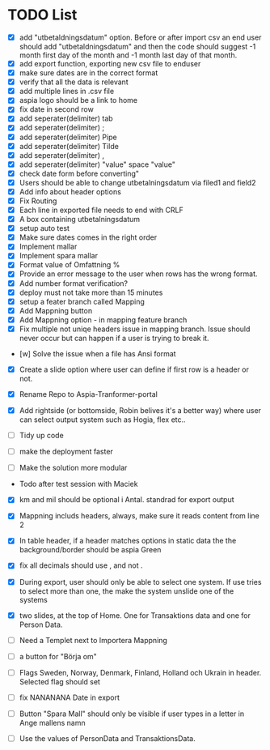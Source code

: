 # TODO List

- [x] add "utbetaldningsdatum" option. Before or after import csv an end user should add "utbetaldningsdatum" and then the code should suggest -1 month first day of the month and -1 month last day of that month. 
- [x] add export function, exporting new csv file to enduser
- [x] make sure dates are in the correct format
- [x] verify that all the data is relevant
- [x] add multiple lines in .csv file
- [x] aspia logo should be a link to home
- [x] fix date in second row
- [x] add seperater(delimiter) tab
- [x] add seperater(delimiter) ;
- [x] add seperater(delimiter) Pipe
- [x] add seperater(delimiter) Tilde
- [x] add seperater(delimiter) ,
- [x] add seperater(delimiter) "value" space "value"
- [x] check date form before converting"
- [x] Users should be able to change utbetalningsdatum via filed1 and field2
- [x] Add info about header options
- [x] Fix Routing
- [x] Each line in exported file needs to end with CRLF
- [x] A box containing utbetalningsdatum
- [x] setup auto test
- [x] Make sure dates comes in the right order
- [x] Implement mallar
- [x] Implement spara mallar
- [x] Format value of Omfattning % 
- [x] Provide an error message to the user when rows has the wrong format.
- [x] Add number format verification?
- [x] deploy must not take more than 15 minutes
- [x] setup a feater branch called Mapping
- [x] Add Mappning button
- [x] Add Mappning option - in mapping feature branch
- [x] Fix multiple not uniqe headers issue in mapping branch. Issue should never occur but can happen if a user is trying to break it.
- [w] Solve the issue when a file has Ansi format
- [x] Create a slide option where user can define if first row is a header or not.
- [x] Rename Repo to Aspia-Tranformer-portal
- [x] Add rightside (or bottomside,  Robin belives it's a better way) where user can select output system such as Hogia, flex etc..
- [ ] Tidy up code
- [ ] make the deployment faster
- [ ] Make the solution more modular



- Todo after test session with Maciek
- [x] km and mil should be optional i Antal. standrad for export output
- [x] Mappning includs headers, always, make sure it reads content from line 2
- [x] In table header, if a header matches options in static data the the background/border should be aspia Green
- [x] fix all decimals should use , and not .
- [x] During export, user should only be able to select one system. If use tries to select more than one, the make the system unslide one of the systems
- [x] two slides, at the top of Home. One for Transaktions data and one for Person Data.


- [ ] Need a Templet next to Importera Mappning
- [ ] a button for "Börja om"
- [ ] Flags Sweden, Norway, Denmark, Finland, Holland och Ukrain in header. Selected flag should set
- [ ] fix NANANANA Date in export
- [ ] Button "Spara Mall" should only be visible if user types in a letter in Ange mallens namn
- [ ] Use the values of PersonData and TransaktionsData.











